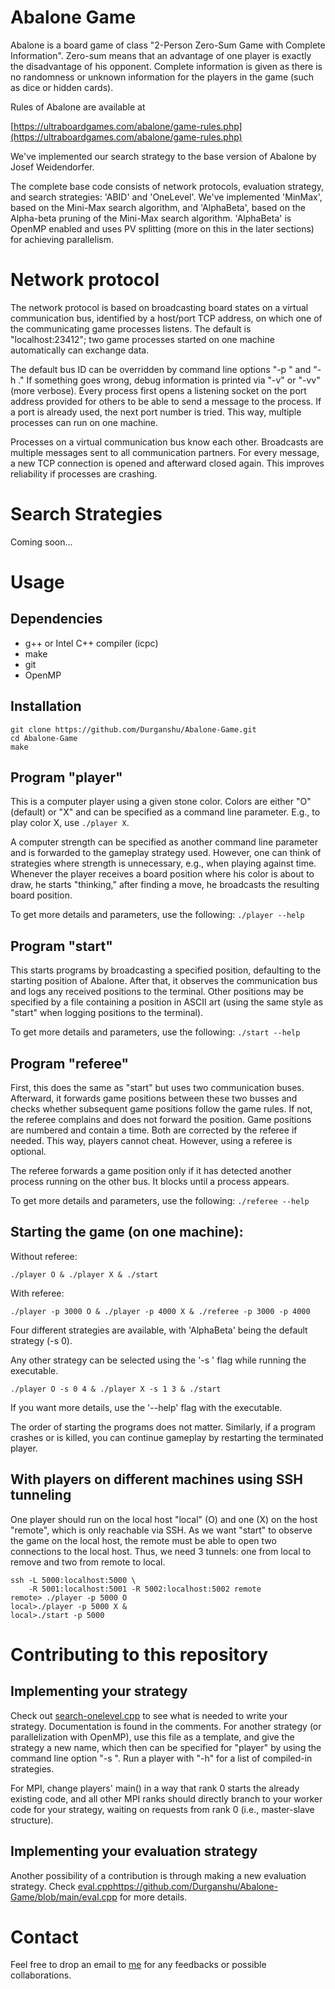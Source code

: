 # Abalone Game

Abalone is a board game of class "2-Person Zero-Sum Game with Complete Information". Zero-sum means that an advantage of one player is exactly the disadvantage of his opponent. Complete information is given as there is no randomness or unknown information for the players in the game (such as dice or hidden cards).

Rules of Abalone are available at

  [https://ultraboardgames.com/abalone/game-rules.php](https://ultraboardgames.com/abalone/game-rules.php)

We've implemented our search strategy to the base version of Abalone by Josef Weidendorfer.

The complete base code consists of network protocols, evaluation strategy, and search strategies: 'ABID' and 'OneLevel'. We've implemented 'MinMax', based on the Mini-Max search algorithm, and 'AlphaBeta', based on the Alpha-beta pruning of the Mini-Max search algorithm. 'AlphaBeta' is OpenMP enabled and uses PV splitting (more on this in the later sections) for achieving parallelism.


Network protocol
========================

The network protocol is based on broadcasting board states on a virtual communication bus, identified by a host/port TCP address, on which one of the communicating game processes listens. The default is "localhost:23412"; two game processes started on one machine automatically can exchange data.

The default bus ID can be overridden by command line options "-p <port>" and "-h <hostname>." If something goes wrong, debug information is printed via "-v" or "-vv" (more verbose). Every process first opens a listening socket on the port address provided for others to be able to send a message to the process.
If a port is already used, the next port number is tried. This way, multiple processes can run on one machine.

Processes on a virtual communication bus know each other. Broadcasts are multiple messages sent to all communication partners. For every message, a new TCP connection is opened and afterward closed again. This improves reliability if processes are crashing.

Search Strategies
========================

Coming soon...

Usage
========================

Dependencies
------------------------

- g++ or Intel C++ compiler (icpc)
- make
- git
- OpenMP

Installation
------------------------

```shell
git clone https://github.com/Durganshu/Abalone-Game.git
cd Abalone-Game
make
```

Program "player"
------------------------

This is a computer player using a given stone color. Colors are either "O" (default) or "X" and can be specified as a command line parameter. E.g., to play color X, use `./player X`. 

A computer strength can be specified as another command line parameter and is forwarded to the gameplay strategy used. However, one can think of strategies where strength is unnecessary, e.g., when playing against time. Whenever the player receives a board position where his color is about to draw, he starts "thinking," after finding a move, he broadcasts the resulting board position.

To get more details and parameters, use the following:
`./player --help`


Program "start"
----------------

This starts programs by broadcasting a specified position, defaulting to the starting position of Abalone.  After that, it observes the communication bus and logs any received positions to the terminal. Other positions may be specified by a file containing a position in ASCII art (using the same style as "start" when logging positions to the terminal).

To get more details and parameters, use the following:
`./start --help`

Program "referee"
------------------

First, this does the same as "start" but uses two communication buses. Afterward, it forwards game positions between these two busses and checks whether subsequent game positions follow the game rules. If not, the referee complains and does not forward the position. Game positions are numbered and contain a time. Both are corrected by the referee if needed. This way, players cannot cheat. However, using a referee is optional.

The referee forwards a game position only if it has detected another process running on the other bus. It blocks until a process appears.

To get more details and parameters, use the following:
`./referee --help`

Starting the game (on one machine):
-----------------------

Without referee:

```shell
./player O & ./player X & ./start
 ```

With referee:
 ```shell
./player -p 3000 O & ./player -p 4000 X & ./referee -p 3000 -p 4000
```
 
Four different strategies are available, with 'AlphaBeta' being the default strategy (-s 0).

Any other strategy can be selected using the '-s ' flag while running the executable.

```shell
./player O -s 0 4 & ./player X -s 1 3 & ./start
```

If you want more details, use the '--help' flag with the executable.

The order of starting the programs does not matter. Similarly, if a program crashes or is killed, you can continue gameplay by restarting the terminated player.

With players on different machines using SSH tunneling
--------------------------------------------------------------

One player should run on the local host "local" (O) and one (X) on the host "remote", which is only reachable via SSH. As we want "start" to observe the game on the local host, the remote must be able to open two connections to the local host. Thus, we need 3 tunnels: one from local to remove and two from remote to local.

```shell
ssh -L 5000:localhost:5000 \
    -R 5001:localhost:5001 -R 5002:localhost:5002 remote
remote> ./player -p 5000 O
local>./player -p 5000 X &
local>./start -p 5000
```
Contributing to this repository
========================================================================

Implementing your strategy
--------------------------------------------------------------
Check out [search-onelevel.cpp](https://github.com/Durganshu/Abalone-Game/blob/main/search-onelevel.cpp) to see what is needed to write your strategy. Documentation is found in the comments. For another strategy (or parallelization with OpenMP), use this file as a template, and give the strategy a new name, which then can be specified for "player" by using the command line option "-s <strategy>". Run a player with "-h" for a list of compiled-in strategies.

For MPI, change players' main() in a way that rank 0 starts the already existing code, and all other MPI ranks should directly branch to your worker code for your strategy, waiting on requests from rank 0 (i.e., master-slave structure).

Implementing your evaluation strategy
--------------------------------------------------------------
Another possibility of a contribution is through making a new evaluation strategy. Check [eval.cpp](https://github.com/Durganshu/Abalone-Game/blob/main/eval.cpp)https://github.com/Durganshu/Abalone-Game/blob/main/eval.cpp for more details.

Contact
========================================================================

Feel free to drop an email to [me](mailto:durganshu.mishra@tum.de) for any feedbacks or possible collaborations.
